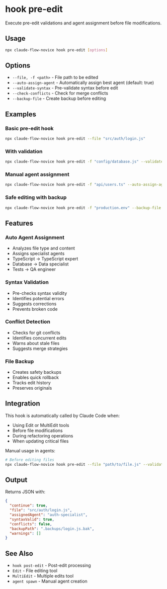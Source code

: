 # hook pre-edit

Execute pre-edit validations and agent assignment before file modifications.

## Usage

```bash
npx claude-flow-novice hook pre-edit [options]
```

## Options

- `--file, -f <path>` - File path to be edited
- `--auto-assign-agent` - Automatically assign best agent (default: true)
- `--validate-syntax` - Pre-validate syntax before edit
- `--check-conflicts` - Check for merge conflicts
- `--backup-file` - Create backup before editing

## Examples

### Basic pre-edit hook

```bash
npx claude-flow-novice hook pre-edit --file "src/auth/login.js"
```

### With validation

```bash
npx claude-flow-novice hook pre-edit -f "config/database.js" --validate-syntax
```

### Manual agent assignment

```bash
npx claude-flow-novice hook pre-edit -f "api/users.ts" --auto-assign-agent false
```

### Safe editing with backup

```bash
npx claude-flow-novice hook pre-edit -f "production.env" --backup-file --check-conflicts
```

## Features

### Auto Agent Assignment

- Analyzes file type and content
- Assigns specialist agents
- TypeScript → TypeScript expert
- Database → Data specialist
- Tests → QA engineer

### Syntax Validation

- Pre-checks syntax validity
- Identifies potential errors
- Suggests corrections
- Prevents broken code

### Conflict Detection

- Checks for git conflicts
- Identifies concurrent edits
- Warns about stale files
- Suggests merge strategies

### File Backup

- Creates safety backups
- Enables quick rollback
- Tracks edit history
- Preserves originals

## Integration

This hook is automatically called by Claude Code when:

- Using Edit or MultiEdit tools
- Before file modifications
- During refactoring operations
- When updating critical files

Manual usage in agents:

```bash
# Before editing files
npx claude-flow-novice hook pre-edit --file "path/to/file.js" --validate-syntax
```

## Output

Returns JSON with:

```json
{
  "continue": true,
  "file": "src/auth/login.js",
  "assignedAgent": "auth-specialist",
  "syntaxValid": true,
  "conflicts": false,
  "backupPath": ".backups/login.js.bak",
  "warnings": []
}
```

## See Also

- `hook post-edit` - Post-edit processing
- `Edit` - File editing tool
- `MultiEdit` - Multiple edits tool
- `agent spawn` - Manual agent creation
